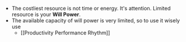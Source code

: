- The costliest resource is not time or energy. It's attention. Limited resource is your **Will Power**.
- The available capacity of will power is very limited, so to use it wisely use
    - [[Productivity Performance Rhythm]]
